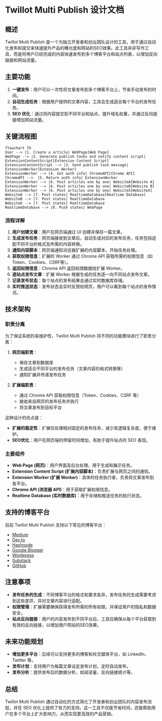 # Twillot Multi Publish 设计文档

## 概述

Twillot Multi Publish 是一个为独立开发者和创业团队设计的工具，用于通过自动化发布和提交来快速提升产品的曝光度和网站的SEO效果。此工具并非写作工具，而是将用户已经完成的内容快速发布到多个博客平台和站点列表，以增加反向链接和网站流量。

## 主要功能

1. **一键发布**：用户可以一次性将文章发布到多个博客平台上，节省手动发布的时间。
2. **自动生成任务**：根据用户提供的文章内容，工具会生成适合每个平台的发布任务。
3. **SEO 优化**：通过将内容提交到不同平台和站点，提升域名权重，并通过反向链接增加网站流量。

## 关键流程图

```mermaid
flowchart TD
User --> |1. Create a article| WebPage[Web Page]
WebPage --> |2. Generate publish tasks and notify content script| ExtensionContentScript[Extension Content Script]
ExtensionContentScript --> |3. Send publish task message| ExtensionWorker[Extension Worker]
ExtensionWorker --> |4. Get auth info| ChromeAPI[Chrome API]
ChromeAPI -->  |5. Return auth info| ExtensionWorker
ExtensionWorker --> |6. Post articles one by one| WebsiteA[Website A]
ExtensionWorker --> |6. Post articles one by one| WebsiteB[Website B]
ExtensionWorker --> |6. Post articles one by one| WebsiteX[WebsiteX]
WebsiteA --> |7. Post states| RealtimeDatabase[Realtime Database]
WebsiteB --> |7. Post states| RealtimeDatabase
WebsiteX --> |7. Post states| RealtimeDatabase
RealtimeDatabase --> |8. Push states| WebPage
```

### 流程详解

1. **用户创建文章**：用户在网页端通过 UI 创建并保存一篇文章。
2. **生成发布任务**：网页端接收到文章后，自动生成对应的发布任务，任务包括适配不同平台的格式及所需的内容转换。
3. **通知内容脚本**：网页端通知浏览器扩展的内容脚本，开始任务处理。
4. **获取权限信息**：扩展的 Worker 通过 Chrome API 获取所需的权限信息（如 Token、Cookies、CSRF等）。
5. **返回权限信息**：Chrome API 返回权限数据给扩展 Worker。
6. **逐站点发布文章**：扩展 Worker 根据生成的任务逐一向不同站点发布文章。
7. **记录发布状态**：每个站点的发布结果会通过实时数据库存储。
8. **实时推送状态**：发布状态会实时反馈给网页，用户可以看到每个站点的发布情况。

## 技术架构

### 职责分离

为了保证系统的易维护性，Twillot Multi Publish 将不同的功能模块进行了职责分离：

1. **网页端职责**：

   - 保存文章到数据库
   - 生成适合不同平台的发布任务（文章内容的格式转换等）
   - 通知扩展并传递发布任务

2. **扩展端职责**：
   - 通过 Chrome API 获取权限信息（Token、Cookies、CSRF 等）
   - 接收来自网页的发布任务并执行
   - 将文章发布到目标平台

这种设计的优点是：

- **扩展的稳定性**：扩展仅处理相对固定的发布任务，减少其逻辑复杂度，便于维护。
- **SEO优化**：用户在网页端的停留时间增加，有助于提升站点的 SEO 表现。

### 主要组件

- **Web Page (网页)**：用户界面及后台处理，用于生成和展示任务。
- **Extension Content Script (扩展内容脚本)**：负责扩展与网页之间的通信。
- **Extension Worker (扩展 Worker)**：具体的任务执行者，负责将文章发布到各平台。
- **Chrome API (浏览器 API)**：用于获取扩展权限信息。
- **Realtime Database (实时数据库)**：用于存储和推送任务的执行状态。

## 支持的博客平台

目前 Twillot Multi Publish 支持以下常见的博客平台：

- [Medium](https://medium.com/)
- [Dev.to](https://dev.to/)
- [Hashnode](https://hashnode.com/)
- [Google Blogger](https://blogger.com/)
- [Wordpress](https://wordpress.com/)
- [Substack](https://substack.com/)
- [GitHub](https://github.com/)

## 注意事项

- **发布任务的生成**：不同博客平台的格式和要求各异，发布任务的生成需要考虑到这些差异，并对文章内容进行适配。
- **权限管理**：扩展需要确保获得发布所需的所有权限，并保证用户的隐私和数据安全。
- **站点反向链接**：用户的内容发布到不同平台后，工具应确保从每个平台获取到有效的反向链接，以增加用户网站的SEO效果。

## 未来功能规划

- **增加更多平台**：后续可以支持更多的博客和社交媒体平台，如 LinkedIn、Twitter 等。
- **发布计划**：支持用户为每篇文章设定发布计划，定时自动发布。
- **发布分析**：提供发布后的数据分析，如阅读量、反向链接统计等。

## 总结

Twillot Multi Publish 通过自动化的方式简化了开发者和创业团队的内容发布流程，并在 SEO 优化上提供了有力的支持。这一工具不仅能节省时间，还能帮助用户在多个平台上扩大影响力，从而实现更高效的产品营销。

